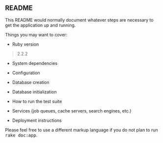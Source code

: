 ## README


This README would normally document whatever steps are necessary to get the
application up and running.

Things you may want to cover:

- Ruby version
> 2.2.2

- System dependencies

- Configuration

- Database creation

- Database initialization

- How to run the test suite

- Services (job queues, cache servers, search engines, etc.)

- Deployment instructions


Please feel free to use a different markup language if you do not plan to run
<tt>rake doc:app</tt>.
